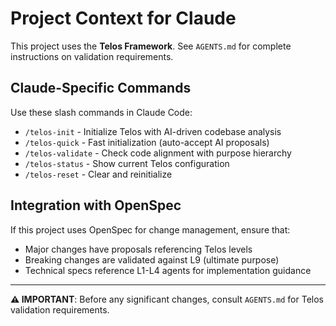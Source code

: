 # Project Context for Claude

<!-- Telos Framework Instructions: See AGENTS.md for complete validation requirements -->

This project uses the **Telos Framework**. See `AGENTS.md` for complete
instructions on validation requirements.

## Claude-Specific Commands

Use these slash commands in Claude Code:

- `/telos-init` - Initialize Telos with AI-driven codebase analysis
- `/telos-quick` - Fast initialization (auto-accept AI proposals)
- `/telos-validate` - Check code alignment with purpose hierarchy
- `/telos-status` - Show current Telos configuration
- `/telos-reset` - Clear and reinitialize

## Integration with OpenSpec

If this project uses OpenSpec for change management, ensure that:

- Major changes have proposals referencing Telos levels
- Breaking changes are validated against L9 (ultimate purpose)
- Technical specs reference L1-L4 agents for implementation guidance

---

**⚠️ IMPORTANT**: Before any significant changes, consult `AGENTS.md` for Telos
validation requirements.
